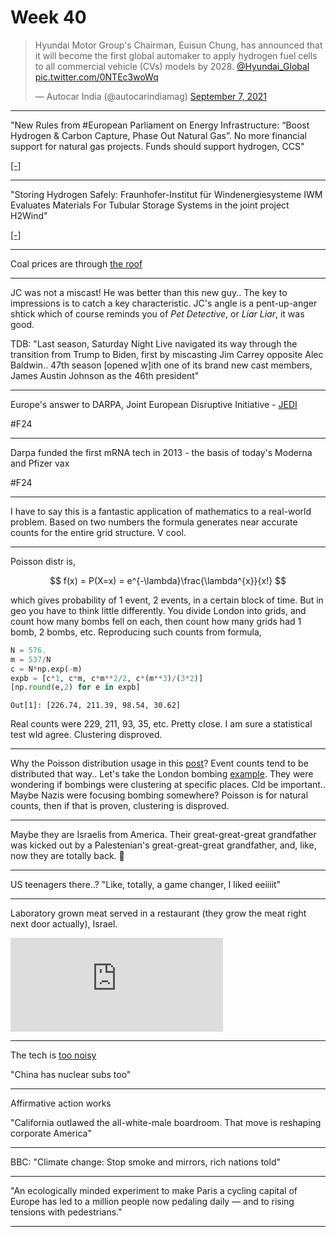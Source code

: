 # Week 40


<blockquote class="twitter-tweet"><p lang="en" dir="ltr">Hyundai Motor Group&#39;s Chairman, Euisun Chung, has announced that it will become the first global automaker to apply hydrogen fuel cells to all commercial vehicle (CVs) models by 2028. <a href="https://twitter.com/Hyundai_Global?ref_src=twsrc%5Etfw">@Hyundai_Global</a> <a href="https://t.co/0NTEc3woWq">pic.twitter.com/0NTEc3woWq</a></p>&mdash; Autocar India (@autocarindiamag) <a href="https://twitter.com/autocarindiamag/status/1435127959916924934?ref_src=twsrc%5Etfw">September 7, 2021</a></blockquote> <script async src="https://platform.twitter.com/widgets.js" charset="utf-8"></script>

---

"New Rules from #European Parliament on Energy Infrastructure: “Boost
Hydrogen & Carbon Capture, Phase Out Natural Gas”. No more financial
support for natural gas projects. Funds should support hydrogen,
CCS"

[[-]](https://bit.ly/3upBRH5)

---

"Storing Hydrogen Safely: Fraunhofer-Institut für Windenergiesysteme
IWM Evaluates Materials For Tubular Storage Systems in the joint
project H2Wind"

[[-]](https://bit.ly/2Yp71Tb)

---

Coal prices are through [the roof](2019/05/stats.md#coal)

---

JC was not a miscast! He was better than this new guy.. The key to
impressions is to catch a key characteristic. JC's angle is a
pent-up-anger shtick which of course reminds you of *Pet Detective*,
or *Liar Liar*, it was good.

TDB: "Last season, Saturday Night Live navigated its way through the
transition from Trump to Biden, first by miscasting Jim Carrey
opposite Alec Baldwin.. 47th season [opened w]ith one of its brand new
cast members, James Austin Johnson as the 46th president"

---

Europe's answer to DARPA, Joint European Disruptive Initiative -
[JEDI](https://www.jedi.foundation/)

\#F24

---

Darpa funded the first mRNA tech in 2013 - the basis of today's
Moderna and Pfizer vax

\#F24

---

I have to say this is a fantastic application of mathematics to a
real-world problem. Based on two numbers the formula generates
near accurate counts for the entire grid structure. V cool.

---

Poisson distr is,

$$ f(x) = P(X=x) = e^{-\lambda}\frac{\lambda^{x}}{x!} $$

which gives probability of 1 event, 2 events, in a certain block of
time. But in geo you have to think little differently. You divide
London into grids, and count how many bombs fell on each, then count
how many grids had 1 bomb, 2 bombs, etc. Reproducing such counts from
formula,

```python
N = 576.
m = 537/N
c = N*np.exp(-m)
expb = [c*1, c*m, c*m**2/2, c*(m**3)/(3*2)]
[np.round(e,2) for e in expb]
```

```text
Out[1]: [226.74, 211.39, 98.54, 30.62]
```

Real counts were 229, 211, 93, 35, etc. Pretty close. I am sure a
statistical test wld agree. Clustering disproved. 

---

Why the Poisson distribution usage in this [post](../../2021/08/bermuda.md)?
Event counts tend to be distributed that way.. Let's take the London
bombing [example](https://www.cambridge.org/core/journals/journal-of-the-institute-of-actuaries/article/abs/an-application-of-the-poisson-distribution/F75111847FDA534103BD4941BD96A78E).
They were wondering if bombings were clustering at specific places.
Cld be important.. Maybe Nazis were focusing bombing somewhere? Poisson
is for natural counts, then if that is proven, clustering is disproved.

---

Maybe they are Israelis from America. Their great-great-great
grandfather was kicked out by a Palestenian's great-great-great
grandfather, and, like, now they are totally back. 🤣

---

US teenagers there..? "Like, totally, a game changer, I liked eeiiiit"

---

Laboratory grown meat served in a restaurant (they grow the meat right
next door actually), Israel.

<iframe width="340" src="https://www.youtube.com/embed/CzEDkMnJ5Bo?start=17" title="YouTube video player" frameborder="0" allow="accelerometer; autoplay; clipboard-write; encrypted-media; gyroscope; picture-in-picture" allowfullscreen></iframe>

---

The tech is [too noisy](../../2021/03/unrivaled-beckley.md#sub)

"China has nuclear subs too"

---

Affirmative action works

"California outlawed the all-white-male boardroom. That move is
reshaping corporate America"

---

BBC: "Climate change: Stop smoke and mirrors, rich nations told"

---

"An ecologically minded experiment to make Paris a cycling capital of
Europe has led to a million people now pedaling daily — and to rising
tensions with pedestrians."

---

